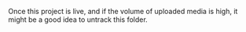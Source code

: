 Once this project is live, and if the volume of uploaded media is high, it might be a good idea to untrack this folder.